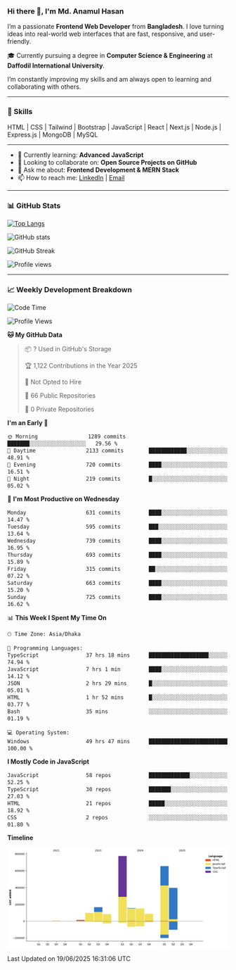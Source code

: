 ### Hi there 👋, I'm Md. Anamul Hasan

I’m a passionate **Frontend Web Developer** from **Bangladesh**. I love turning ideas into real-world web interfaces that are fast, responsive, and user-friendly.

🎓 Currently pursuing a degree in **Computer Science & Engineering** at **Daffodil International University**.

I’m constantly improving my skills and am always open to learning and collaborating with others.

---

### 🚀 Skills
HTML | CSS | Tailwind | Bootstrap | JavaScript | React | Next.js | Node.js | Express.js | MongoDB | MySQL 

---

- 🌱 Currently learning: **Advanced JavaScript**
- 👯 Looking to collaborate on: **Open Source Projects on GitHub**
- 💬 Ask me about: **Frontend Development & MERN Stack**
- 📫 How to reach me: [LinkedIn](https://www.linkedin.com/in/mdanamulhasan201) | [Email](mailto:anamulhasan3625@gmail.com)

---

### 📊 GitHub Stats

[![Top Langs](https://github-readme-stats.vercel.app/api/top-langs/?username=mdanamulhasan201&layout=compact)](https://github.com/anuraghazra/github-readme-stats)

![GitHub stats](https://github-readme-stats.vercel.app/api?username=mdanamulhasan201&show_icons=true&count_private=true&theme=tokyonight)

![GitHub Streak](https://streak-stats.demolab.com?user=mdanamulhasan201&theme=tokyonight)

![Profile views](https://gpvc.arturio.dev/mdanamulhasan201)

---

### 📈 Weekly Development Breakdown

<!--START_SECTION:waka-->
![Code Time](http://img.shields.io/badge/Code%20Time-307%20hrs-blue)

![Profile Views](http://img.shields.io/badge/Profile%20Views-1-blue)

**🐱 My GitHub Data** 

> 📦 ? Used in GitHub's Storage 
 > 
> 🏆 1,122 Contributions in the Year 2025
 > 
> 🚫 Not Opted to Hire
 > 
> 📜 66 Public Repositories 
 > 
> 🔑 0 Private Repositories 
 > 
**I'm an Early 🐤** 

```text
🌞 Morning                1289 commits        ███████░░░░░░░░░░░░░░░░░░   29.56 % 
🌆 Daytime                2133 commits        ████████████░░░░░░░░░░░░░   48.91 % 
🌃 Evening                720 commits         ████░░░░░░░░░░░░░░░░░░░░░   16.51 % 
🌙 Night                  219 commits         █░░░░░░░░░░░░░░░░░░░░░░░░   05.02 % 
```
📅 **I'm Most Productive on Wednesday** 

```text
Monday                   631 commits         ████░░░░░░░░░░░░░░░░░░░░░   14.47 % 
Tuesday                  595 commits         ███░░░░░░░░░░░░░░░░░░░░░░   13.64 % 
Wednesday                739 commits         ████░░░░░░░░░░░░░░░░░░░░░   16.95 % 
Thursday                 693 commits         ████░░░░░░░░░░░░░░░░░░░░░   15.89 % 
Friday                   315 commits         ██░░░░░░░░░░░░░░░░░░░░░░░   07.22 % 
Saturday                 663 commits         ████░░░░░░░░░░░░░░░░░░░░░   15.20 % 
Sunday                   725 commits         ████░░░░░░░░░░░░░░░░░░░░░   16.62 % 
```


📊 **This Week I Spent My Time On** 

```text
🕑︎ Time Zone: Asia/Dhaka

💬 Programming Languages: 
TypeScript               37 hrs 18 mins      ███████████████████░░░░░░   74.94 % 
JavaScript               7 hrs 1 min         ████░░░░░░░░░░░░░░░░░░░░░   14.12 % 
JSON                     2 hrs 29 mins       █░░░░░░░░░░░░░░░░░░░░░░░░   05.01 % 
HTML                     1 hr 52 mins        █░░░░░░░░░░░░░░░░░░░░░░░░   03.77 % 
Bash                     35 mins             ░░░░░░░░░░░░░░░░░░░░░░░░░   01.19 % 

💻 Operating System: 
Windows                  49 hrs 47 mins      █████████████████████████   100.00 % 
```

**I Mostly Code in JavaScript** 

```text
JavaScript               58 repos            █████████████░░░░░░░░░░░░   52.25 % 
TypeScript               30 repos            ███████░░░░░░░░░░░░░░░░░░   27.03 % 
HTML                     21 repos            █████░░░░░░░░░░░░░░░░░░░░   18.92 % 
CSS                      2 repos             ░░░░░░░░░░░░░░░░░░░░░░░░░   01.80 % 
```



**Timeline**

![Lines of Code chart](https://raw.githubusercontent.com/mdanamulhasan201/mdanamulhasan201/main/assets/bar_graph.png)


 Last Updated on 19/06/2025 16:31:06 UTC
<!--END_SECTION:waka-->
